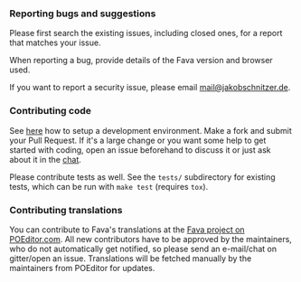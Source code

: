 ### Reporting bugs and suggestions

Please first search the existing issues, including closed ones, for a report
that matches your issue.

When reporting a bug, provide details of the Fava version and browser used.

If you want to report a security issue, please email mail@jakobschnitzer.de.

### Contributing code

See [here](https://beancount.github.io/fava/development.html) how to setup a
development environment. Make a fork and submit your Pull Request. If it's a
large change or you want some help to get started with coding, open an issue
beforehand to discuss it or just ask about it in the
[chat](https://gitter.im/beancount/fava).

Please contribute tests as well. See the `tests/` subdirectory for existing
tests, which can be run with `make test` (requires `tox`).

### Contributing translations

You can contribute to Fava's translations at the
[Fava project on POEditor.com](https://poeditor.com/join/project/TlraSxOCxt).
All new contributors have to be approved by the maintainers, who do not
automatically get notified, so please send an e-mail/chat on gitter/open an
issue. Translations will be fetched manually by the maintainers from POEditor
for updates.
